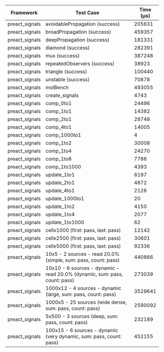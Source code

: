 | Framework | Test Case | Time (μs) |
| --- | --- | --- |
| preact_signals | avoidablePropagation (success) | 205631 |
| preact_signals | broadPropagation (success) | 459357 |
| preact_signals | deepPropagation (success) | 181331 |
| preact_signals | diamond (success) | 282391 |
| preact_signals | mux (success) | 387248 |
| preact_signals | repeatedObservers (success) | 38923 |
| preact_signals | triangle (success) | 100440 |
| preact_signals | unstable (success) | 70878 |
| preact_signals | molBench | 493055 |
| preact_signals | create_signals | 4743 |
| preact_signals | comp_0to1 | 24496 |
| preact_signals | comp_1to1 | 14382 |
| preact_signals | comp_2to1 | 28748 |
| preact_signals | comp_4to1 | 14005 |
| preact_signals | comp_1000to1 | 4 |
| preact_signals | comp_1to2 | 30008 |
| preact_signals | comp_1to4 | 24270 |
| preact_signals | comp_1to8 | 7786 |
| preact_signals | comp_1to1000 | 4393 |
| preact_signals | update_1to1 | 8197 |
| preact_signals | update_2to1 | 4872 |
| preact_signals | update_4to1 | 2126 |
| preact_signals | update_1000to1 | 20 |
| preact_signals | update_1to2 | 4150 |
| preact_signals | update_1to4 | 2077 |
| preact_signals | update_1to1000 | 62 |
| preact_signals | cellx1000 (first: pass, last: pass) | 12142 |
| preact_signals | cellx2500 (first: pass, last: pass) | 30601 |
| preact_signals | cellx5000 (first: pass, last: pass) | 92336 |
| preact_signals | 10x5 - 2 sources - read 20.0% (simple, sum: pass, count: pass) | 440866 |
| preact_signals | 10x10 - 6 sources - dynamic - read 20.0% (dynamic, sum: pass, count: pass) | 273039 |
| preact_signals | 1000x12 - 4 sources - dynamic (large, sum: pass, count: pass) | 3529641 |
| preact_signals | 1000x5 - 25 sources (wide dense, sum: pass, count: pass) | 2590092 |
| preact_signals | 5x500 - 3 sources (deep, sum: pass, count: pass) | 232189 |
| preact_signals | 100x15 - 6 sources - dynamic (very dynamic, sum: pass, count: pass) | 452155 |
